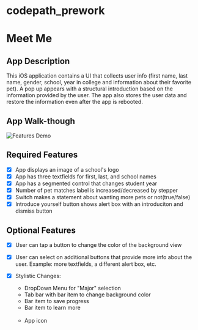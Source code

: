 # codepath_prework
# Meet Me

## App Description
This iOS application contains a UI that collects user info (first name, last name, gender, school, year in college and information about their favorite pet). A pop up appears with a structural introduction based on the information provided by the user. The app also stores the user data and restore the information even after the app is rebooted.


## App Walk-though
![Features Demo](https://user-images.githubusercontent.com/89226977/209740439-9e773517-dab9-4d5c-8534-0227c0bc6126.gif)


## Required Features
- [X] App displays an image of a school's logo
- [X] App has three textfields for first, last, and school names
- [X] App has a segmented control that changes student year
- [X] Number of pet matches label is increased/decreased by stepper
- [X] Switch makes a statement about wanting more pets or not(true/false)
- [X] Introduce yourself button shows alert box with an introduciton and dismiss button

## Optional Features
- [X] User can tap a button to change the color of the background view
- [X] User can select on additional buttons that provide more info about the user. Example: more textfields, a different alert box, etc.
- [X] Stylistic Changes: 
      <ul>
      <li>DropDown Menu for "Major" selection</li>
      <li>Tab bar with bar item to change background color</li>
      <li>Bar item to save progress</li> 
      <li>Bar item to learn more</li>  
      <li>App icon</li>   
      </ul>

